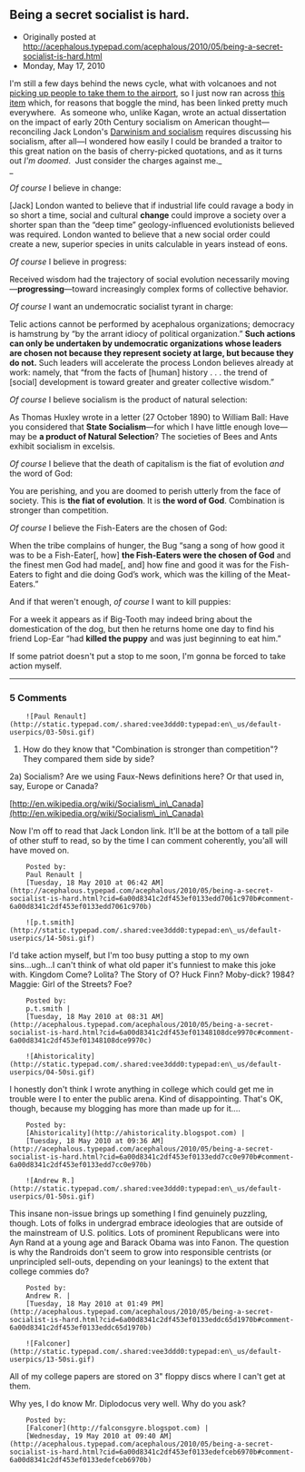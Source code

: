 ## Being a secret socialist is hard.

 * Originally posted at http://acephalous.typepad.com/acephalous/2010/05/being-a-secret-socialist-is-hard.html
 * Monday, May 17, 2010



I'm still a few days behind the news cycle, what with volcanoes and not [picking up people to take them to the airport](http://www.michaelberube.com/index.php/weblog/to\_put\_things\_in\_perspective/), so I just now ran across [this item](http://directorblue.blogspot.com/2010/05/elena-kagans-thesis-in-90-seconds.html) which, for reasons that boggle the mind, has been linked pretty much everywhere.  As someone who, unlike Kagan, wrote an actual dissertation on the impact of early 20th Century socialism on American thought—reconciling Jack London's [Darwinism and socialism](http://acephalous.typepad.com/acephalous/accelerating-evolution-so.html) requires discussing his socialism, after all—I wondered how easily I could be branded a traitor to this great nation on the basis of cherry-picked quotations, and as it turns out _I'm doomed_.  Just consider the charges against me._  
_

_Of course_ I believe in change:

[Jack] London wanted to believe that if industrial life could ravage a body in so short a time, social and cultural **change** could improve a society over a shorter span than the “deep time” geology-influenced evolutionists believed was required. London wanted to believe that a new social order could create a new, superior species in units calculable in years instead of eons.

_Of course_ I believe in progress:

Received wisdom had the trajectory of social evolution necessarily moving—**progressing**—toward increasingly complex forms of collective behavior.

_Of course_ I want an undemocratic socialist tyrant in charge:

Telic actions cannot be performed by acephalous organizations; democracy is hamstrung by “by the arrant idiocy of political organization.” **Such actions can only be undertaken by undemocratic organizations whose leaders are chosen not because they represent society at large, but because they do not.** Such leaders will accelerate the process London believes already at work: namely, that “from the facts of [human] history . . . the trend of [social] development is toward greater and greater collective wisdom.”

_Of course_ I believe socialism is the product of natural selection:

As Thomas Huxley wrote in a letter (27 October 1890) to William Ball: Have you considered that **State Socialism**—for which I have little enough love—may be **a product of Natural Selection**? The societies of Bees and Ants exhibit socialism in excelsis.

_Of course_ I believe that the death of capitalism is the fiat of evolution _and_ the word of God:

You are perishing, and you are doomed to perish utterly from the face of society. This is **the fiat of evolution**. It is **the word of God**. Combination is stronger than competition.

_Of course_ I believe the Fish-Eaters are the chosen of God:

When the tribe complains of hunger, the Bug “sang a song of how good it was to be a Fish-Eater[, how] **the Fish-Eaters were the chosen of God** and the finest men God had made[, and] how fine and good it was for the Fish-Eaters to fight and die doing God’s work, which was the killing of the Meat-Eaters.”

And if that weren't enough, _of course_ I want to kill puppies:

For a week it appears as if Big-Tooth may indeed bring about the domestication of the dog, but then he returns home one day to find his friend Lop-Ear “had **killed the puppy** and was just beginning to eat him.”

If some patriot doesn't put a stop to me soon, I'm gonna be forced to take action myself.
		

* * *

### 5 Comments 

		

                
[]()

	

		![Paul Renault](http://static.typepad.com/.shared:vee3ddd0:typepad:en\_us/default-userpics/03-50si.gif)
	

	

		

1) How do they know that "Combination is stronger than competition"?  They compared them side by side?

2a) Socialism?  Are we using Faux-News definitions here?  Or that used in, say, Europe or Canada?  

[http://en.wikipedia.org/wiki/Socialism\_in\_Canada](http://en.wikipedia.org/wiki/Socialism\_in\_Canada)

Now I'm off to read that Jack London link.  It'll be at the bottom of a tall pile of other stuff to read, so by the time I can comment coherently, you'all will have moved on.

	

		Posted by:
		Paul Renault |
		[Tuesday, 18 May 2010 at 06:42 AM](http://acephalous.typepad.com/acephalous/2010/05/being-a-secret-socialist-is-hard.html?cid=6a00d8341c2df453ef0133edd7061c970b#comment-6a00d8341c2df453ef0133edd7061c970b)

[]()

	

		![p.t.smith](http://static.typepad.com/.shared:vee3ddd0:typepad:en\_us/default-userpics/14-50si.gif)
	

	

		

I'd take action myself, but I'm too busy putting a stop to my own sins...ugh...I can't think of what old paper it's funniest to make this joke with. Kingdom Come? Lolita? The Story of O? Huck Finn? Moby-dick? 1984? Maggie: Girl of the Streets? Foe?

	

		Posted by:
		p.t.smith |
		[Tuesday, 18 May 2010 at 08:31 AM](http://acephalous.typepad.com/acephalous/2010/05/being-a-secret-socialist-is-hard.html?cid=6a00d8341c2df453ef01348108dce9970c#comment-6a00d8341c2df453ef01348108dce9970c)

[]()

	

		![Ahistoricality](http://static.typepad.com/.shared:vee3ddd0:typepad:en\_us/default-userpics/04-50si.gif)
	

	

		

I honestly don't think I wrote anything in college which could get me in trouble were I to enter the public arena. Kind of disappointing. That's OK, though, because my blogging has more than made up for it....

	

		Posted by:
		[Ahistoricality](http://ahistoricality.blogspot.com) |
		[Tuesday, 18 May 2010 at 09:36 AM](http://acephalous.typepad.com/acephalous/2010/05/being-a-secret-socialist-is-hard.html?cid=6a00d8341c2df453ef0133edd7cc0e970b#comment-6a00d8341c2df453ef0133edd7cc0e970b)

[]()

	

		![Andrew R.](http://static.typepad.com/.shared:vee3ddd0:typepad:en\_us/default-userpics/01-50si.gif)
	

	

		

This insane non-issue brings up something I find genuinely puzzling, though.  Lots of folks in undergrad embrace ideologies that are outside of the mainstream of U.S. politics.  Lots of prominent Republicans were into Ayn Rand at a young age and Barack Obama was into Fanon.  The question is why the Randroids don't seem to grow into responsible centrists (or unprincipled sell-outs, depending on your leanings) to the extent that college commies do?

	

		Posted by:
		Andrew R. |
		[Tuesday, 18 May 2010 at 01:49 PM](http://acephalous.typepad.com/acephalous/2010/05/being-a-secret-socialist-is-hard.html?cid=6a00d8341c2df453ef0133eddc65d1970b#comment-6a00d8341c2df453ef0133eddc65d1970b)

[]()

	

		![Falconer](http://static.typepad.com/.shared:vee3ddd0:typepad:en\_us/default-userpics/13-50si.gif)
	

	

		

All of my college papers are stored on 3" floppy discs where I can't get at them.

Why yes, I do know Mr. Diplodocus very well.  Why do you ask?

	

		Posted by:
		[Falconer](http://falconsgyre.blogspot.com) |
		[Wednesday, 19 May 2010 at 09:40 AM](http://acephalous.typepad.com/acephalous/2010/05/being-a-secret-socialist-is-hard.html?cid=6a00d8341c2df453ef0133edefceb6970b#comment-6a00d8341c2df453ef0133edefceb6970b)

		

        